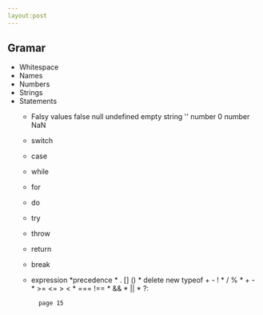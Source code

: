 ```yaml
---
layout:post
---
```


## Gramar

* Whitespace
* Names
* Numbers
* Strings
* Statements
	* Falsy values
	false
	null
	undefined
	empty string ''
	number 0
	number NaN

	* switch
	* case
	* while
	* for
	* do
	* try
	* throw
	* return
	* break
	* expression
		*precedence
			* . [] ()
			* delete new typeof + - !
			* / %
			* + -
			* >= <= > <
			* === !==
			* &&
			* ||
			* ?:


			page 15